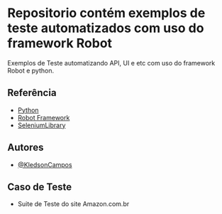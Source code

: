 
# Repositorio contém exemplos de teste automatizados com uso do framework Robot

Exemplos de Teste automatizando API, UI e etc com uso do framework Robot e python.



## Referência

 - [Python](https://www.python.org/)
 - [Robot Framework](https://robotframework.org/)
 - [SeleniumLibrary](https://github.com/robotframework/SeleniumLibrary/)



## Autores

- [@KledsonCampos](hhttps://github.com/KledsonCampos)


## Caso de Teste

- Suite de Teste do site Amazon.com.br


